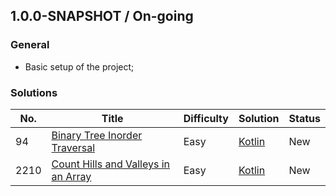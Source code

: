 ## 1.0.0-SNAPSHOT / On-going

### General

* Basic setup of the project;

### Solutions

| No.  | Title                                                                                                     | Difficulty | Solution                                                                 | Status |
|------|-----------------------------------------------------------------------------------------------------------|------------|--------------------------------------------------------------------------|--------|
| 94   | [Binary Tree Inorder Traversal](https://leetcode.com/problems/binary-tree-inorder-traversal)              | Easy       | [Kotlin](src/main/kotlin/com/hj/leetcode/kotlin/problem94/Solution.kt)   | New    |
| 2210 | [Count Hills and Valleys in an Array](https://leetcode.com/problems/count-hills-and-valleys-in-an-array/) | Easy       | [Kotlin](src/main/kotlin/com/hj/leetcode/kotlin/problem2210/Solution.kt) | New    |